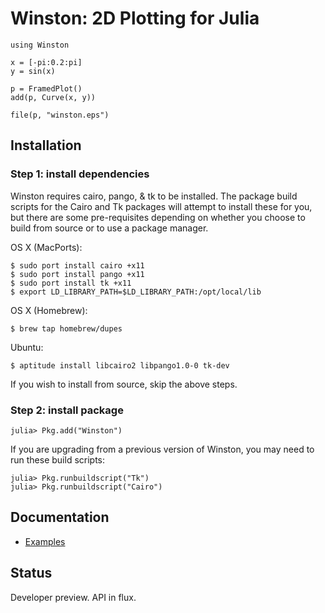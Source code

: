 Winston: 2D Plotting for Julia
==============================

    using Winston

    x = [-pi:0.2:pi]
    y = sin(x)

    p = FramedPlot()
    add(p, Curve(x, y))

    file(p, "winston.eps")

Installation
------------

### Step 1: install dependencies

Winston requires cairo, pango, & tk to be installed. The package build scripts 
for the Cairo and Tk packages will attempt to install these for you, but 
there are some pre-requisites depending on whether you choose to build from source
or to use a package manager.

OS X (MacPorts):

    $ sudo port install cairo +x11
    $ sudo port install pango +x11
    $ sudo port install tk +x11
    $ export LD_LIBRARY_PATH=$LD_LIBRARY_PATH:/opt/local/lib

OS X (Homebrew):

    $ brew tap homebrew/dupes

Ubuntu:

    $ aptitude install libcairo2 libpango1.0-0 tk-dev

If you wish to install from source, skip the above steps.

### Step 2: install package

    julia> Pkg.add("Winston")

If you are upgrading from a previous version of Winston, you may need to run
these build scripts:

    julia> Pkg.runbuildscript("Tk")
    julia> Pkg.runbuildscript("Cairo")

Documentation
-------------

* [Examples](https://github.com/nolta/Winston.jl/blob/master/doc/examples.md)

Status
------

Developer preview. API in flux.

